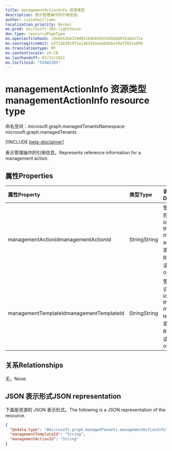 ```yaml
---
title: managementActionInfo 资源类型
description: 表示管理操作的引用信息。
author: isaiahwilliams
localization_priority: Normal
ms.prod: microsoft-365-lighthouse
doc_type: resourcePageType
ms.openlocfilehash: cde8e52b8329d03169eb5953dd92b897b3b8272e
ms.sourcegitcommit: e372382019f1a136543eadab02ba70af3921e098
ms.translationtype: MT
ms.contentlocale: zh-CN
ms.lasthandoff: 07/13/2021
ms.locfileid: "53402285"
---
```

# <a name="managementactioninfo-resource-type"></a><span data-ttu-id="daf5e-103">managementActionInfo 资源类型</span><span class="sxs-lookup"><span data-stu-id="daf5e-103">managementActionInfo resource type</span></span>

<span data-ttu-id="daf5e-104">命名空间：microsoft.graph.managedTenants</span><span class="sxs-lookup"><span data-stu-id="daf5e-104">Namespace: microsoft.graph.managedTenants</span></span>

[!INCLUDE [beta-disclaimer](../../includes/beta-disclaimer.md)]

<span data-ttu-id="daf5e-105">表示管理操作的引用信息。</span><span class="sxs-lookup"><span data-stu-id="daf5e-105">Represents reference information for a management action.</span></span>

## <a name="properties"></a><span data-ttu-id="daf5e-106">属性</span><span class="sxs-lookup"><span data-stu-id="daf5e-106">Properties</span></span>
|<span data-ttu-id="daf5e-107">属性</span><span class="sxs-lookup"><span data-stu-id="daf5e-107">Property</span></span>|<span data-ttu-id="daf5e-108">类型</span><span class="sxs-lookup"><span data-stu-id="daf5e-108">Type</span></span>|<span data-ttu-id="daf5e-109">说明</span><span class="sxs-lookup"><span data-stu-id="daf5e-109">Description</span></span>|
|:---|:---|:---|
|<span data-ttu-id="daf5e-110">managementActionId</span><span class="sxs-lookup"><span data-stu-id="daf5e-110">managementActionId</span></span>|<span data-ttu-id="daf5e-111">String</span><span class="sxs-lookup"><span data-stu-id="daf5e-111">String</span></span>|<span data-ttu-id="daf5e-112">管理操作标识符。</span><span class="sxs-lookup"><span data-stu-id="daf5e-112">The identifier for the management action.</span></span> <span data-ttu-id="daf5e-113">必填。</span><span class="sxs-lookup"><span data-stu-id="daf5e-113">Required.</span></span> <span data-ttu-id="daf5e-114">只读。</span><span class="sxs-lookup"><span data-stu-id="daf5e-114">Read-only.</span></span>|
|<span data-ttu-id="daf5e-115">managementTemplateId</span><span class="sxs-lookup"><span data-stu-id="daf5e-115">managementTemplateId</span></span>|<span data-ttu-id="daf5e-116">String</span><span class="sxs-lookup"><span data-stu-id="daf5e-116">String</span></span>|<span data-ttu-id="daf5e-117">管理模板的标识符。</span><span class="sxs-lookup"><span data-stu-id="daf5e-117">The identifier for the management template.</span></span> <span data-ttu-id="daf5e-118">必填。</span><span class="sxs-lookup"><span data-stu-id="daf5e-118">Required.</span></span> <span data-ttu-id="daf5e-119">只读。</span><span class="sxs-lookup"><span data-stu-id="daf5e-119">Read-only.</span></span>|

## <a name="relationships"></a><span data-ttu-id="daf5e-120">关系</span><span class="sxs-lookup"><span data-stu-id="daf5e-120">Relationships</span></span>
<span data-ttu-id="daf5e-121">无。</span><span class="sxs-lookup"><span data-stu-id="daf5e-121">None.</span></span>

## <a name="json-representation"></a><span data-ttu-id="daf5e-122">JSON 表示形式</span><span class="sxs-lookup"><span data-stu-id="daf5e-122">JSON representation</span></span>
<span data-ttu-id="daf5e-123">下面是资源的 JSON 表示形式。</span><span class="sxs-lookup"><span data-stu-id="daf5e-123">The following is a JSON representation of the resource.</span></span>
<!-- {
  "blockType": "resource",
  "@odata.type": "microsoft.graph.managedTenants.managementActionInfo"
}
-->
``` json
{
  "@odata.type": "#microsoft.graph.managedTenants.managementActionInfo",
  "managementTemplateId": "String",
  "managementActionId": "String"
}
```
